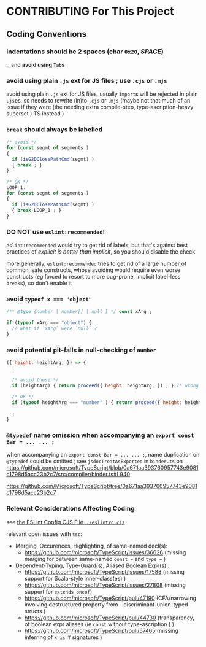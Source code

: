 









# CONTRIBUTING For This Project




## Coding Conventions

### indentations should be 2 spaces (char `0x20`, *SPACE*)

...and __avoid using <code>Tab</code>s__

### avoid using plain `.js` ext for JS files ; use `.cjs` or `.mjs`

avoid using plain `.js` ext for JS files,
usually `import`s will be rejected in plain `.js`es, so
needs to rewrite (in)to `.cjs` or `.mjs`
(maybe not that much of an issue if they were (the needing extra compile-step, type-ascription-heavy superset ) TS instead )

### `break` should always be labelled

```javascript
/* avoid */
for (const segmt of segments )
{
  if (isG2DClosePathCmd(segmt) )
  { break ; }
}

/* OK */
LOOP_1:
for (const segmt of segments )
{
  if (isG2DClosePathCmd(segmt) )
  { break LOOP_1 ; }
}
```

### DO NOT use `eslint:recommended`!

`eslint:recommended` would try to get rid of labels, but
that's against best practices of *explicit is better than implicit*, so
you should disable the check

more generally,
`eslint:recommended`
tries to get rid of a large number of common, safe constructs,
whose avoiding would require even worse constructs
(eg forced to resort to more bug-prone, implicit label-less `break`s),
so don't enable it

### avoid `typeof x === "object"`
```javascript
/** @type {number | number[] | null } */ const xArg ;

if (typeof xArg === "object") {
  // what if `xArg` were `null` ?
}

```

### avoid potential pit-falls in null-checking of `number`
```javascript
({ height: heightArg, }) => {
  ;
  
  /* avoid these */
  if (heightArg) { return proceed({ height: heightArg, }) ; } /* wrong ; `0` would coerce to `false` */
  
  /* OK */
  if (typeof heightArg === "number" ) { return proceed({ height: heightArg, }) ; } /* OK ; `heightArg?.toPrecision` would only evaluate to non-null if (1) `heightArg` is non-null, and (2) `toPrecision` exists on it (necessarily the case if it's a ``number ) */

  ;
}

```

### `@typedef` name omission when accompanying an `export const Bar = ... ... ;`

when accompanying an `export const Bar = ... ... ;`,
name duplication on `@typedef` could be omitted ;
see `jsdocTreatAsExported` in `binder.ts` on https://github.com/microsoft/TypeScript/blob/0a671aa393760957743e9081c1798d5acc23b2c7/src/compiler/binder.ts#L940

https://github.com/Microsoft/TypeScript/tree/0a671aa393760957743e9081c1798d5acc23b2c7

### Relevant Considerations Affecting Coding

see [the ESLint Config CJS File, `./eslintrc.cjs`](./eslintrc.cjs)

relevant open issues with `tsc`:

- Merging, Occurences, Highlighting, of same-named decl(s):
  - https://github.com/microsoft/TypeScript/issues/36626  (missing *merging* for between same-named `const =` and `type =` )
- Dependent-Typing, Type-Guard(s), Aliased Boolean Expr(s) :
  - https://github.com/microsoft/TypeScript/issues/17588 (missing support for Scala-style inner-class(es) ) 
  - https://github.com/microsoft/TypeScript/issues/27808 (missing support for `extends oneof`) 
  - https://github.com/microsoft/TypeScript/pull/47190 (CFA/narrowing involving destructured property from -   discriminant-union-typed structs )
  - https://github.com/microsoft/TypeScript/pull/44730 (transparency, of boolean expr aliases (ie `const` without type-ascription ) )
  - https://github.com/microsoft/TypeScript/pull/57465 (missing inferring of `x is T` signatures )










